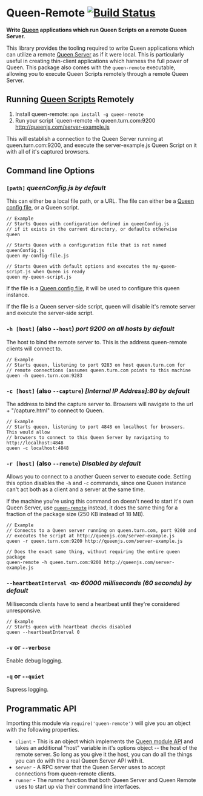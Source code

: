 # Queen-Remote [![Build Status](https://secure.travis-ci.org/ozanturgut/queen-remote.png?branch=master)](http://travis-ci.org/ozanturgut/queen-remote)

**Write [Queen](http://queenjs.com) applications which run Queen Scripts on a remote Queen Server.**

This library provides the tooling required to write Queen applications which can utilize a remote
[Queen Server](https://github.com/ozanturgut/queen) as if it were local. This is particularly useful in creating thin-client applications 
which harness the full power of Queen. This package also comes with the `queen-remote` executable, 
allowing you to execute Queen Scripts remotely through a remote Queen Server.

## Running [Queen Scripts](https://github.com/ozanturgut/queen/wiki/Writing-Queen-Scripts) Remotely
1. Install queen-remote: `npm install -g queen-remote`
2. Run your script `queen-remote -h queen.turn.com:9200 http://queenjs.com/server-example.js

This will establish a connection to the Queen Server running at queen.turn.com:9200, and execute
the server-example.js Queen Script on it with all of it's captured browsers.

## Command line Options

### ```[path]``` _queenConfig.js by default_

This can either be a local file path, or a URL. The file can either be a [Queen config file](https://github.com/ozanturgut/queen/wiki/Queen-Config-File), or
a Queen script.

```
// Example
// Starts Queen with configuration defined in queenConfig.js 
// if it exists in the current directory, or defaults otherwise
queen

// Starts Queen with a configuration file that is not named queenConfig.js
queen my-config-file.js

// Starts Queen with default options and executes the my-queen-script.js when Queen is ready
queen my-queen-script.js
```

If the file is a [Queen config file](https://github.com/ozanturgut/queen/wiki/Queen-Config-File), it will be used to configure this queen instance.

If the file is a Queen server-side script, queen will disable it's remote server and execute 
the server-side script.

### ```-h [host]``` (also `--host`)  _port 9200 on all hosts by default_

The host to bind the remote server to. This is the address queen-remote clients will connect to.

```
// Example
// Starts queen, listening to port 9283 on host queen.turn.com for 
// remote connections (assumes queen.turn.com points to this machine
queen -h queen.turn.com:9283
```

### ```-c [host]``` (also `--capture`) _[Internal IP Address]:80 by default_

The address to bind the capture server to. Browsers will navigate to the url + "/capture.html" to connect to Queen.

```
// Example
// Starts queen, listening to port 4848 on localhost for browsers. This would allow
// browsers to connect to this Queen Server by navigating to http://localhost:4848
queen -c localhost:4848
```

### `-r [host]` (also `--remote`) _Disabled by default_

Allows you to connect to a another Queen server to execute code. Setting this option disables the `-h` and `-c` commands, since one Queen instance can't act both as a client and a server at the same time. 

If the machine you're using this command on doesn't need to start it's own Queen Server, use [`queen-remote`](https://github.com/ozanturgut/queen-remote) instead, it does the same thing for a fraction of the package size (250 KB instead of 18 MB).

```
// Example
// Connects to a Queen server running on queen.turn.com, port 9200 and 
// executes the script at http://queenjs.com/server-example.js
queen -r queen.turn.com:9200 http://queenjs.com/server-example.js

// Does the exact same thing, without requiring the entire queen package
queen-remote -h queen.turn.com:9200 http://queenjs.com/server-example.js
```

### ```--heartbeatInterval <n>``` _60000 milliseconds (60 seconds) by default_

Milliseconds clients have to send a heartbeat until they're considered unresponsive.

```
// Example
// Starts queen with heartbeat checks disabled
queen --heartbeatInterval 0
```

### ```-v``` or ```--verbose```

Enable debug logging.

### ```-q``` or ```--quiet```

Supress logging.

## Programmatic API
Importing this module via `require('queen-remote')` will give you an object with the following properties.

* `client` - This is an object which implements 
the [Queen module API](https://github.com/ozanturgut/queen/wiki/Server-API#wiki-module) and takes an additional
"host" variable in it's options object -- the host of the remote server. So long as you give it the host,
you can do all the things you can do with the a real Queen Server API with it.
* `server` - A RPC server that the Queen Server uses to accept connections from queen-remote clients.
* `runner` - The runner function that both Queen Server and Queen Remote uses to start up via their command line
interfaces.
